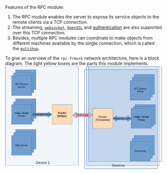 Features of the RPC module:

1. The RPC module enables the server to expose its service objects to the remote clients via a TCP connection.
2. The streaming, [`websocket`](https://github.com/zhiming99/rpc-frmwrk/blob/master/rpc/wsport/Readme.md), [`OpenSSL`](https://github.com/zhiming99/rpc-frmwrk/blob/master/rpc/sslport/Readme.md) and [authentication](https://github.com/zhiming99/rpc-frmwrk/tree/master/rpc/security/README.md) are also supported over this TCP connection.
3. Besides, multiple RPC modules can coordinate to make objects from different machines available by the single connection, which is called the [`multihop`](https://github.com/zhiming99/rpc-frmwrk/wiki/Introduction-of-Multihop-support).

To give an overview of the `rpc-frmwrk` network architecture, here is a block diagram. The light yellow boxes are the parts this module implements.   
![Image](https://github.com/zhiming99/rpc-frmwrk/blob/master/pics/rpc-block-diagram.png)
